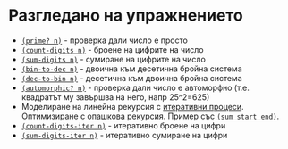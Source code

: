 Разгледано на упражнението
==========================

* [`(prime? n)`](01prime.scm) - проверка дали число е просто
* [`(count-digits n)`](02count-digits.scm) - броене на цифрите на число
* [`(sum-digits n)`](03sum-digits.scm) - сумиране на цифрите на число
* [`(bin-to-dec n)`](04bin-to-dec.scm) - двоична към десетична бройна система
* [`(dec-to-bin n)`](05dec-to-bin.scm) - десетична към двоична бройна система
* [`(automorphic? n)`](06automorphic.scm) - проверка дали число е автоморфно (т.е. квадратът му завършва на него, напр 25^2=625)
* Моделиране на линейна рекурсия с [итеративни процеси](https://mitpress.mit.edu/sicp/chapter1/node12.html). Оптимизиране с [опашкова рекурсия](http://en.wikipedia.org/wiki/Tail_call). Пример със [`(sum start end)`](07sum-iter.scm).
* [`(count-digits-iter n)`](08count-digits-iter.scm) - итеративно броене на цифри
* [`(sum-digits-iter n)`](09sum-digits-iter.scm) - итеративно сумиране на цифри
